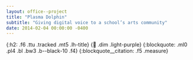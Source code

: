 ```yaml
---
layout: office--project
title: "Plasma Dolphin"
subtitle: "Giving digital voice to a school’s arts community"
date: 2014-02-04 00:00:00 -0400
---
```


{:h2: .f6 .ttu .tracked .mt5 .lh-title}
{:link: .dim .light-purple}
{:blockquote: .ml0 .pl4 .bl .bw3 .b--black-10 .f4}
{:blockquote__citation: .f5 .measure}


